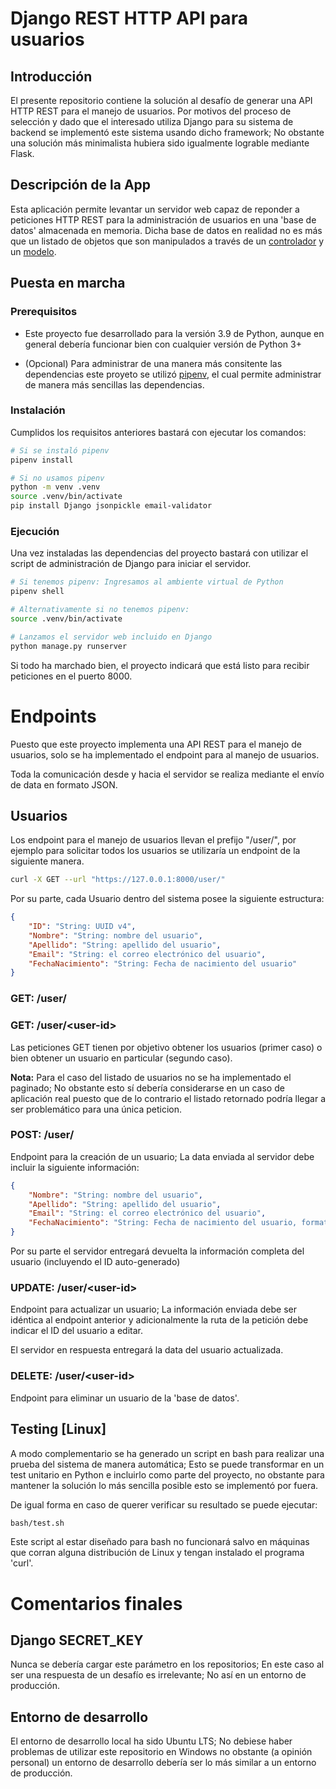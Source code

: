# Django REST HTTP API para usuarios

## Introducción

El presente repositorio contiene la solución al desafío de generar una API HTTP REST para el manejo de usuarios. Por motivos del proceso de selección y dado que el interesado utiliza Django para su sistema de backend se implementó este sistema usando dicho framework; No obstante una solución más minimalista hubiera sido igualmente lograble mediante Flask.

## Descripción de la App

Esta aplicación permite levantar un servidor web capaz de reponder a peticiones HTTP REST para la administración de usuarios en una 'base de datos' almacenada en memoria. Dicha base de datos en realidad no es más que un listado de objetos que son manipulados a través de un [controlador](rest_api/models/users/controller.py) y un [modelo](rest_api/models/users/model.py).

## Puesta en marcha

### Prerequisitos

- Este proyecto fue desarrollado para la versión 3.9 de Python, aunque en general debería funcionar bien con cualquier versión de Python 3+

- (Opcional) Para administrar de una manera más consitente las dependencias este proyeto se utilizó [pipenv](https://pipenv.pypa.io/en/latest/), el cual permite administrar de manera más sencillas las dependencias.

### Instalación

Cumplidos los requisitos anteriores bastará con ejecutar los comandos:

```bash
# Si se instaló pipenv
pipenv install

# Si no usamos pipenv
python -m venv .venv
source .venv/bin/activate
pip install Django jsonpickle email-validator
```

### Ejecución

Una vez instaladas las dependencias del proyecto bastará con utilizar el script de administración de Django para iniciar el servidor.

```bash
# Si tenemos pipenv: Ingresamos al ambiente virtual de Python
pipenv shell

# Alternativamente si no tenemos pipenv:
source .venv/bin/activate

# Lanzamos el servidor web incluido en Django
python manage.py runserver
```

Si todo ha marchado bien, el proyecto indicará que está listo para recibir peticiones en el puerto 8000.

# Endpoints

Puesto que este proyecto implementa una API REST para el manejo de usuarios, solo se ha implementado el endpoint para al manejo de usuarios.

Toda la comunicación desde y hacia el servidor se realiza mediante el envío de data en formato JSON.

## Usuarios

Los endpoint para el manejo de usuarios llevan el prefijo "/user/", por ejemplo para solicitar todos los usuarios se utilizaría un endpoint de la siguiente manera.

```bash
curl -X GET --url "https://127.0.0.1:8000/user/"
```

Por su parte, cada Usuario dentro del sistema posee la siguiente estructura:

```json
{
	"ID": "String: UUID v4",
	"Nombre": "String: nombre del usuario",
	"Apellido": "String: apellido del usuario",
	"Email": "String: el correo electrónico del usuario",
	"FechaNacimiento": "String: Fecha de nacimiento del usuario"
}
```

### **GET: /user/**

### **GET: /user/&lt;user-id&gt;**

Las peticiones GET tienen por objetivo obtener los usuarios (primer caso) o bien obtener un usuario en particular (segundo caso).

**Nota:** Para el caso del listado de usuarios no se ha implementado el paginado; No obstante esto sí debería considerarse en un caso de aplicación real puesto que de lo contrario el listado retornado podría llegar a ser problemático para una única peticion.

### **POST: /user/**

Endpoint para la creación de un usuario; La data enviada al servidor debe incluir la siguiente información:

```json
{
	"Nombre": "String: nombre del usuario",
	"Apellido": "String: apellido del usuario",
	"Email": "String: el correo electrónico del usuario",
	"FechaNacimiento": "String: Fecha de nacimiento del usuario, formato: YYYY-MM-DD"
}
```

Por su parte el servidor entregará devuelta la información completa del usuario (incluyendo el ID auto-generado)

### **UPDATE: /user/&lt;user-id&gt;**

Endpoint para actualizar un usuario; La información enviada debe ser idéntica al endpoint anterior y adicionalmente la ruta de la petición debe indicar el ID del usuario a editar.

El servidor en respuesta entregará la data del usuario actualizada.

### **DELETE: /user/&lt;user-id&gt;**

Endpoint para eliminar un usuario de la 'base de datos'.

## Testing [Linux]

A modo complementario se ha generado un script en bash para realizar una prueba del sistema de manera automática; Esto se puede transformar en un test unitario en Python e incluirlo como parte del proyecto, no obstante para mantener la solución lo más sencilla posible esto se implementó por fuera.

De igual forma en caso de querer verificar su resultado se puede ejecutar:

```bash
bash/test.sh
```

Este script al estar diseñado para bash no funcionará salvo en máquinas que corran alguna distribución de Linux y tengan instalado el programa 'curl'.

# Comentarios finales

## Django SECRET_KEY

Nunca se debería cargar este parámetro en los repositorios; En este caso al ser una respuesta de un desafío es irrelevante; No así en un entorno de producción.

## Entorno de desarrollo

El entorno de desarrollo local ha sido Ubuntu LTS; No debiese haber problemas de utilizar este repositorio en Windows no obstante (a opinión personal) un entorno de desarrollo debería ser lo más similar a un entorno de producción.
